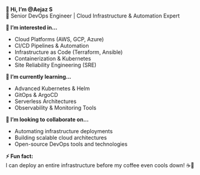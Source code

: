 **👋 Hi, I’m @Aejaz S**  
🚀 Senior DevOps Engineer | Cloud Infrastructure & Automation Expert

**👀 I’m interested in...**  
- Cloud Platforms (AWS, GCP, Azure)  
- CI/CD Pipelines & Automation  
- Infrastructure as Code (Terraform, Ansible)  
- Containerization & Kubernetes  
- Site Reliability Engineering (SRE)  

**🌱 I’m currently learning...**  
- Advanced Kubernetes & Helm  
- GitOps & ArgoCD  
- Serverless Architectures  
- Observability & Monitoring Tools  

**💞️ I’m looking to collaborate on...**  
- Automating infrastructure deployments  
- Building scalable cloud architectures  
- Open-source DevOps tools and technologies  

**⚡ Fun fact:**  
I can deploy an entire infrastructure before my coffee even cools down! ☕🚀  
